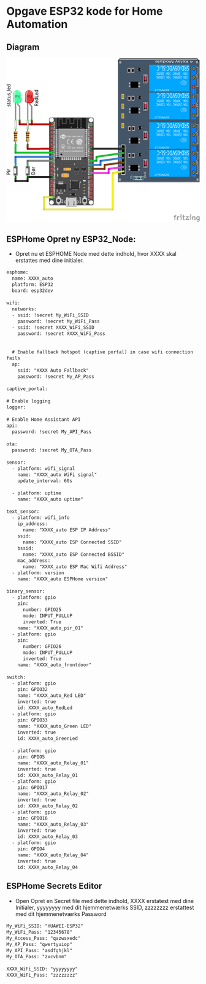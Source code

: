 # Opgave ESP32 kode for Home Automation 
## Diagram  
![ESP32-Kontakt](/Opgaver/ESP32_Kode/Images/ESP32-Kontakt_Relay_bb.png) 

## ESPHome Opret ny ESP32_Node:
* Opret nu et ESPHOME Node med dette indhold, hvor XXXX skal erstattes med dine initialer.

```
esphome:
  name: XXXX_auto
  platform: ESP32
  board: esp32dev

wifi:
  networks:
  - ssid: !secret My_WiFi_SSID
    password: !secret My_WiFi_Pass
  - ssid: !secret XXXX_WiFi_SSID
    password: !secret XXXX_WiFi_Pass


  # Enable fallback hotspot (captive portal) in case wifi connection fails
  ap:
    ssid: "XXXX Auto Fallback"
    password: !secret My_AP_Pass

captive_portal:

# Enable logging
logger:

# Enable Home Assistant API
api:
  password: !secret My_API_Pass

ota:
  password: !secret My_OTA_Pass

sensor:
  - platform: wifi_signal
    name: "XXXX_auto WiFi signal"
    update_interval: 60s

  - platform: uptime
    name: "XXXX_auto uptime"

text_sensor:
  - platform: wifi_info
    ip_address:
      name: "XXXX_auto ESP IP Address"
    ssid:
      name: "XXXX_auto ESP Connected SSID"
    bssid:
      name: "XXXX_auto ESP Connected BSSID"
    mac_address:
      name: "XXXX_auto ESP Mac Wifi Address"
  - platform: version
    name: "XXXX_auto ESPHome version"

binary_sensor:
  - platform: gpio
    pin:
      number: GPIO25
      mode: INPUT_PULLUP
      inverted: True
    name: "XXXX_auto_pir_01"
  - platform: gpio
    pin:
      number: GPIO26
      mode: INPUT_PULLUP
      inverted: True
    name: "XXXX_auto_frontdoor"

switch:
  - platform: gpio
    pin: GPIO32
    name: "XXXX_auto_Red LED"
    inverted: true
    id: XXXX_auto_RedLed
  - platform: gpio
    pin: GPIO33
    name: "XXXX_auto_Green LED"
    inverted: true
    id: XXXX_auto_GreenLed

  - platform: gpio
    pin: GPIO5
    name: "XXXX_auto_Relay_01"
    inverted: true
    id: XXXX_auto_Relay_01
  - platform: gpio
    pin: GPIO17
    name: "XXXX_auto_Relay_02"
    inverted: true
    id: XXXX_auto_Relay_02
  - platform: gpio
    pin: GPIO16
    name: "XXXX_auto_Relay_03"
    inverted: true
    id: XXXX_auto_Relay_03
  - platform: gpio
    pin: GPIO4
    name: "XXXX_auto_Relay_04"
    inverted: true
    id: XXXX_auto_Relay_04

```
## ESPHome Secrets Editor
* Open Opret en Secret file med dette indhold, XXXX erstatest med dine Initialer, yyyyyyyy med dit hjemmenetwærks SSID, zzzzzzzz erstattest med dit hjemmenetværks Password
```
My_WiFi_SSID: "HUAWEI-ESP32"
My_WiFi_Pass: "12345678"
My_Access_Pass: "qazwsxedc"
My_AP_Pass: "qwertyuiop"
My_API_Pass: "asdfghjkl"
My_OTA_Pass: "zxcvbnm"

XXXX_WiFi_SSID: "yyyyyyyy"
XXXX_WiFi_Pass: "zzzzzzzz"
```
